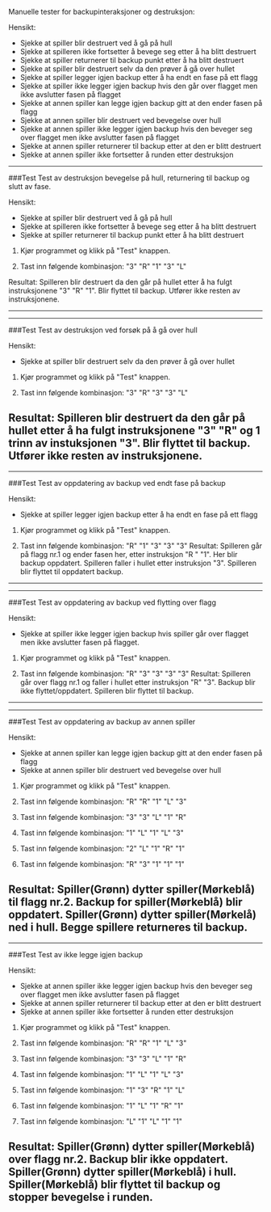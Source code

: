 Manuelle tester for backupinteraksjoner og destruksjon:

Hensikt: 
- Sjekke at spiller blir destruert ved å gå på hull
- Sjekke at spilleren ikke fortsetter å bevege seg etter å ha blitt destruert
- Sjekke at spiller returnerer til backup punkt etter å ha blitt destruert
- Sjekke at spiller blir destruert selv da den prøver å gå over hullet
- Sjekke at spiller legger igjen backup etter å ha endt en fase på ett flagg
- Sjekke at spiller ikke legger igjen backup hvis den går over flagget men 
	ikke avslutter fasen på flagget
- Sjekke at annen spiller kan legge igjen backup gitt at den ender fasen på flagg
- Sjekke at annen spiller blir destruert ved bevegelse over hull
- Sjekke at annen spiller ikke legger igjen backup hvis den beveger seg over 
	flagget men ikke avslutter fasen på flagget
- Sjekke at annen spiller returnerer til backup etter at den er blitt destruert
- Sjekke at annen spiller ikke fortsetter å runden etter destruksjon

---
###Test
Test av destruksjon bevegelse på hull, returnering til backup og slutt av fase.

Hensikt:
- Sjekke at spiller blir destruert ved å gå på hull
- Sjekke at spilleren ikke fortsetter å bevege seg etter å ha blitt destruert
- Sjekke at spiller returnerer til backup punkt etter å ha blitt destruert

1. Kjør programmet og klikk på "Test" knappen.

2. Tast inn følgende kombinasjon:
  "3" "R" "1" "3" "L"

Resultat:
	Spilleren blir destruert da den går på hullet etter å ha fulgt
	instruksjonene "3" "R" "1". Blir flyttet til backup. Utfører ikke
	resten av instruksjonene.
	
---


---
###Test
Test av destruksjon ved forsøk på å gå over hull

Hensikt:
- Sjekke at spiller blir destruert selv da den prøver å gå over hullet

1. Kjør programmet og klikk på "Test" knappen.

2. Tast inn følgende kombinasjon:
  "3" "R" "3" "3" "L"

Resultat:
	Spilleren blir destruert da den går på hullet etter å ha fulgt
	instruksjonene "3" "R" og 1 trinn av instuksjonen "3".
	Blir flyttet til backup. Utfører ikke resten av instruksjonene.
---


---
###Test
Test av oppdatering av backup ved endt fase på backup

Hensikt:
- Sjekke at spiller legger igjen backup etter å ha endt en fase på ett flagg

1. Kjør programmet og klikk på "Test" knappen.

2. Tast inn følgende kombinasjon:
   "R" "1" "3" "3" "3"
Resultat:
	Spilleren går på flagg nr.1 og ender fasen her, etter instruksjon "R " "1".
	Her blir backup oppdatert. Spilleren faller i hullet etter instruksjon "3".
	Spilleren blir flyttet til oppdatert backup.
---


---
###Test
Test av oppdatering av backup ved flytting over flagg

Hensikt:
- Sjekke at spiller ikke legger igjen backup hvis spiller går over flagget 
men ikke avslutter fasen på flagget.

1. Kjør programmet og klikk på "Test" knappen.

2. Tast inn følgende kombinasjon:
   "R" "3" "3" "3" "3"
Resultat:
	Spilleren går over flagg nr.1 og faller i hullet etter instruksjon "R" "3".
	Backup blir ikke flyttet/oppdatert. Spilleren blir flyttet til backup.
---


---
###Test
Test av oppdatering av backup av annen spiller

Hensikt:
- Sjekke at annen spiller kan legge igjen backup gitt at den ender fasen på flagg
- Sjekke at annen spiller blir destruert ved bevegelse over hull

1. Kjør programmet og klikk på "Test" knappen.

2. Tast inn følgende kombinasjon:
   "R" "R" "1" "L" "3"

3. Tast inn følgende kombinasjon:
   "3" "3" "L" "1" "R"

4. Tast inn følgende kombinasjon:
   "1" "L" "1" "L" "3"

5. Tast inn følgende kombinasjon:
   "2" "L" "1" "R" "1"

6. Tast inn følgende kombinasjon:
   "R" "3" "1" "1" "1"

Resultat:
	Spiller(Grønn) dytter spiller(Mørkeblå) til flagg nr.2. Backup for spiller(Mørkeblå)
	blir oppdatert. Spiller(Grønn) dytter spiller(Mørkelå) ned i hull. Begge spillere
	returneres til backup.
---


---
###Test
Test av ikke legge igjen backup

Hensikt:
- Sjekke at annen spiller ikke legger igjen backup hvis den beveger seg over 
	flagget men ikke avslutter fasen på flagget
- Sjekke at annen spiller returnerer til backup etter at den er blitt destruert
- Sjekke at annen spiller ikke fortsetter å runden etter destruksjon

1. Kjør programmet og klikk på "Test" knappen.

2. Tast inn følgende kombinasjon:
   "R" "R" "1" "L" "3"

3. Tast inn følgende kombinasjon:
   "3" "3" "L" "1" "R"

4. Tast inn følgende kombinasjon:
   "1" "L" "1" "L" "3"

5. Tast inn følgende kombinasjon:
   "1" "3" "R" "1" "L"

6. Tast inn følgende kombinasjon:
   "1" "L" "1" "R" "1"

7. Tast inn følgende kombinasjon:
   "L" "1" "L" "1" "1"

Resultat:
	Spiller(Grønn) dytter spiller(Mørkeblå) over flagg nr.2. Backup blir ikke oppdatert.
	Spiller(Grønn) dytter spiller(Mørkeblå) i hull. Spiller(Mørkeblå) blir
	flyttet til backup og stopper bevegelse i runden.
---
